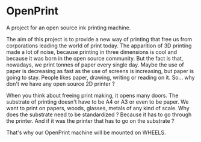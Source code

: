 # OpenPrint
A project for an open source ink printing machine.

The aim of this project is to provide a new way of printing that free us from corporations leading the world of print today. The apparition of 3D printing made a lot of noise, because printing in three dimensions is cool and because it was born in the open source community. But the fact is that, nowadays, we print tonnes of paper every single day. Maybe the use of paper is decreasing as fast as the use of screens is increasing, but paper is going to stay. People likes paper, drawing, writing or reading on it. So… why don't we have any open source 2D printer ?

When you think about freeing print making, it opens many doors. The substrate of printing doesn't have to be A4 or A3 or even to be paper. We want to print on papers, woods, glasses, metals of any kind of scale. Why does the substrate need to be standardized ? Because it has to go through the printer. And if it was the printer that has to go on the substrate ?

That's why our OpenPrint machine will be mounted on WHEELS.

